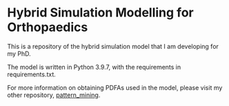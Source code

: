 # Hybrid Simulation Modelling for Orthopaedics 

This is a repository of the hybrid simulation model that I am developing for 
my PhD.

The model is written in Python 3.9.7, with the requirements in requirements.txt.

For more information on obtaining PDFAs used in the model, please visit my
other repository, [pattern_mining](https://github.com/MHowells/pattern_mining).